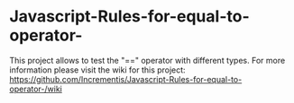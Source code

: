 # Javascript-Rules-for-equal-to-operator-
This project allows to test the "==" operator with different types.
For more information please visit the wiki for this project: https://github.com/Incrementis/Javascript-Rules-for-equal-to-operator-/wiki
